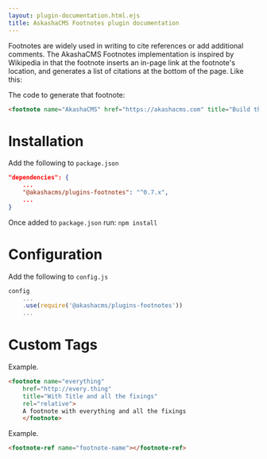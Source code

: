 ```yaml
---
layout: plugin-documentation.html.ejs
title: AskashaCMS Footnotes plugin documentation
---
```


Footnotes are widely used in writing to cite references or add additional comments.  The AkashaCMS Footnotes implementation is inspired by Wikipedia in that the footnote inserts an in-page link at the footnote's location, and generates a list of citations at the bottom of the page.  Like this: <footnote name="AkashaCMS" href="https://akashacms.com" title="Build the website of your dreams"/>

The code to generate that footnote:

```html
<footnote name="AkashaCMS" href="https://akashacms.com" title="Build the website of your dreams"/>
```

# Installation

Add the following to `package.json`

```json
"dependencies": {
    ...
    "@akashacms/plugins-footnotes": "^0.7.x",
    ...
}
```

Once added to `package.json` run: `npm install`

# Configuration

Add the following to `config.js`

```js
config
    ...
    .use(require('@akashacms/plugins-footnotes'))
    ...
```

# Custom Tags

Example.

```html
<footnote name="everything"
    href="http://every.thing"
    title="With Title and all the fixings"
    rel="relative">
    A footnote with everything and all the fixings
    </footnote>
```

Example.

```html
<footnote-ref name="footnote-name"></footnote-ref>
```
